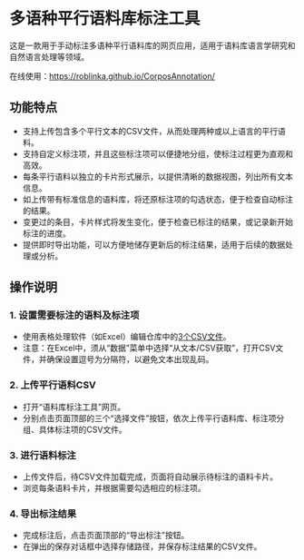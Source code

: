 # 多语种平行语料库标注工具
这是一款用于手动标注多语种平行语料库的网页应用，适用于语料库语言学研究和自然语言处理等领域。

在线使用：<https://roblinka.github.io/CorposAnnotation/>

## 功能特点
- 支持上传包含多个平行文本的CSV文件，从而处理两种或以上语言的平行语料。
- 支持自定义标注项，并且这些标注项可以便捷地分组，使标注过程更为直观和高效。
- 每条平行语料以独立的卡片形式展示，以提供清晰的数据视图，列出所有文本信息。
- 如上传带有标准信息的语料库，将还原标注项的勾选状态，便于检查自动标注的结果。
- 变更过的条目，卡片样式将发生变化，便于检查已标注的结果，或记录新开始标注的进度。
- 提供即时导出功能，可以方便地储存更新后的标注结果，适用于后续的数据处理或分析。

## 操作说明
### 1. 设置需要标注的语料及标注项
- 使用表格处理软件（如Excel）编辑仓库中的[3个CSV文件](https://github.com/RobLinkA/CorposAnnotation/tree/main/CSV%E6%95%B0%E6%8D%AE%E6%A8%A1%E6%9D%BF)。
- 注意：在Excel中，须从“数据”菜单中选择“从文本/CSV获取”，打开CSV文件，并确保设置逗号为分隔符，以避免文本出现乱码。

### 2. 上传平行语料CSV
- 打开“语料库标注工具”网页。
- 分别点击页面顶部的三个“选择文件”按钮，依次上传平行语料库、标注项分组、具体标注项的CSV文件。

### 3. 进行语料标注
- 上传文件后，待CSV文件加载完成，页面将自动展示待标注的语料卡片。
- 浏览每条语料卡片，并根据需要勾选相应的标注项。

### 4. 导出标注结果
- 完成标注后，点击页面顶部的“导出标注”按钮。
- 在弹出的保存对话框中选择存储路径，并保存标注结果的CSV文件。